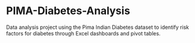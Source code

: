 # PIMA-Diabetes-Analysis
Data analysis project using the Pima Indian Diabetes dataset to identify risk factors for diabetes through Excel dashboards and pivot tables.

